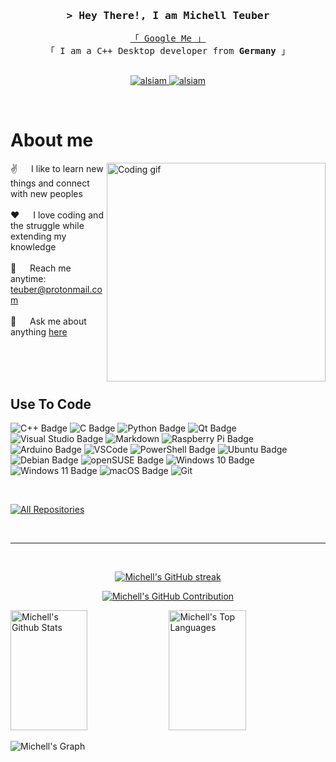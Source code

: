 <!-- Intro  -->
<h3 align="center">
        <samp>&gt; Hey There!, I am Michell Teuber</a></b>
        </samp>
</h3>


<p align="center"> 
  <samp>
    <a href="https://www.google.com/search?q=Michell+Teuber">「 Google Me 」</a>
    <br>
    「 I am a C++ Desktop developer from <b>Germany</b> 」
    <br>
    <br>
  </samp>
</p>

<p align="center">
 <a href="https://www.linkedin.com/in/michell-teuber-b86129180/" target="_blank">
  <img src="https://img.shields.io/badge/LinkedIn-0077B5?style=for-the-badge&logo=linkedin&logoColor=white" alt="alsiam"/>
 </a>
 <a href="https://instagram.com/sjmemohannah" target="_blank">
  <img src="https://img.shields.io/badge/Instagram-fe4164?style=for-the-badge&logo=instagram&logoColor=white" alt="alsiam" />
 </a> 
</p>
<br />

<!-- About Section -->
 # About me
 
<p>
 <img align="right" width="350" src="/assets/programmer.gif" alt="Coding gif" />
  
 ✌️ &emsp; I like to learn new things and connect with new peoples <br/><br/>
 ❤️ &emsp; I love coding and the struggle while extending my knowledge <br/><br/>
 📧 &emsp; Reach me anytime: teuber@protonmail.com<br/><br/>
 💬 &emsp; Ask me about anything [here](https://github.com/Chae-Rie/Chae-Rie/issues)

</p>

<br/>
<br/>
<br/>

## Use To Code


![C++ Badge](https://img.shields.io/badge/C%2B%2B-00599C?logo=cplusplus&logoColor=fff&style=for-the-badge)
![C Badge](https://img.shields.io/badge/C-A8B9CC?logo=c&logoColor=fff&style=for-the-badge)
![Python Badge](https://img.shields.io/badge/Python-3776AB?logo=python&logoColor=fff&style=for-the-badge)
![Qt Badge](https://img.shields.io/badge/Qt-41CD52?logo=qt&logoColor=fff&style=for-the-badge)
![Visual Studio Badge](https://img.shields.io/badge/Visual%20Studio-5C2D91?logo=visualstudio&logoColor=fff&style=for-the-badge)
![Markdown](https://img.shields.io/badge/Markdown-000000?style=for-the-badge&logo=markdown&logoColor=white)
![Raspberry Pi Badge](https://img.shields.io/badge/Raspberry%20Pi-A22846?logo=raspberrypi&logoColor=fff&style=for-the-badge)
![Arduino Badge](https://img.shields.io/badge/Arduino-00878F?logo=arduino&logoColor=fff&style=for-the-badge)
![VSCode](https://img.shields.io/badge/Visual_Studio-0078d7?style=for-the-badge&logo=visual%20studio&logoColor=white)
![PowerShell Badge](https://img.shields.io/badge/PowerShell-5391FE?logo=powershell&logoColor=fff&style=for-the-badge)
![Ubuntu Badge](https://img.shields.io/badge/Ubuntu-E95420?logo=ubuntu&logoColor=fff&style=for-the-badge)
![Debian Badge](https://img.shields.io/badge/Debian-A81D33?logo=debian&logoColor=fff&style=for-the-badge)
![openSUSE Badge](https://img.shields.io/badge/openSUSE-73BA25?logo=opensuse&logoColor=fff&style=for-the-badge)
![Windows 10 Badge](https://img.shields.io/badge/Windows%2010-0078D6?logo=windows10&logoColor=fff&style=for-the-badge)
![Windows 11 Badge](https://img.shields.io/badge/Windows%2011-0078D4?logo=windows11&logoColor=fff&style=for-the-badge)
![macOS Badge](https://img.shields.io/badge/macOS-000?logo=macos&logoColor=fff&style=for-the-badge)
![Git](https://img.shields.io/badge/Git-F05032?style=for-the-badge&logo=git&logoColor=white)

<br/>


<p align="left">
  <a href="https://github.com/Chae-Rie?tab=repositories" target="_blank"><img alt="All Repositories" title="All Repositories" src="https://img.shields.io/badge/-All%20Repos-2962FF?style=for-the-badge&logo=koding&logoColor=white"/></a>
</p>

<br/>
<hr/>
<br/>

<p align="center">
  <a href="https://github.com/Chae-Rie">
    <img src="https://github-readme-streak-stats.herokuapp.com/?user=Chae-Rie&theme=radical&border=7F3FBF&background=0D1117" alt="Michell's GitHub streak"/>
  </a>
</p>

<p align="center">
  <a href="https://github.com/Chae-Rie">
    <img src="https://github-profile-summary-cards.vercel.app/api/cards/profile-details?username=Chae-Rie&theme=radical" alt="Michell's GitHub Contribution"/>
  </a>
</p>

<a> 
    <a href="https://github.com/Chae-Rie"><img alt="Michell's Github Stats" src="https://denvercoder1-github-readme-stats.vercel.app/api?username=Chae-Rie&show_icons=true&count_private=true&theme=react&border_color=7F3FBF&bg_color=0D1117&title_color=F85D7F&icon_color=F8D866" height="192px" width="49.5%"/></a>
  <a href="https://github.com/Chae-Rie"><img alt="Michell's Top Languages" src="https://denvercoder1-github-readme-stats.vercel.app/api/top-langs/?username=Chae-Rie&langs_count=8&layout=compact&theme=react&border_color=7F3FBF&bg_color=0D1117&title_color=F85D7F&icon_color=F8D866" height="192px" width="49.5%"/></a>
  <br/>
</a>


![Michell's Graph](https://github-readme-activity-graph.vercel.app/graph?username=Chae-Rie&custom_title=Al%20Siam's%20GitHub%20Activity%20Graph&bg_color=0D1117&color=7F3FBF&line=7F3FBF&point=7F3FBF&area_color=FFFFFF&title_color=FFFFFF&area=true)
